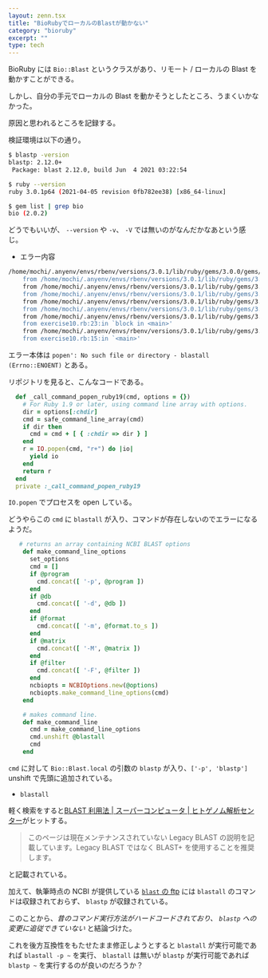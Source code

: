 ```yaml
---
layout: zenn.tsx
title: "BioRubyでローカルのBlastが動かない"
category: "bioruby"
excerpt: ""
type: tech
---
```


BioRuby には `Bio::Blast` というクラスがあり、リモート / ローカルの Blast を動かすことができる。

しかし、自分の手元でローカルの Blast を動かそうとしたところ、うまくいかなかった。

原因と思われるところを記録する。

検証環境は以下の通り。

```sh
$ blastp -version
blastp: 2.12.0+
 Package: blast 2.12.0, build Jun  4 2021 03:22:54

$ ruby --version
ruby 3.0.1p64 (2021-04-05 revision 0fb782ee38) [x86_64-linux]

$ gem list | grep bio
bio (2.0.2)
```

どうでもいいが、 `--version` や `-v`、 `-V` では無いのがなんだかなあという感じ。

- エラー内容

```sh
/home/mochi/.anyenv/envs/rbenv/versions/3.0.1/lib/ruby/gems/3.0.0/gems/bio-2.0.2/lib/bio/command.rb:312:in `popen': No such file or directory - blastall (Errno::ENOENT)
	from /home/mochi/.anyenv/envs/rbenv/versions/3.0.1/lib/ruby/gems/3.0.0/gems/bio-2.0.2/lib/bio/command.rb:312:in `_call_command_popen_ruby19'
	from /home/mochi/.anyenv/envs/rbenv/versions/3.0.1/lib/ruby/gems/3.0.0/gems/bio-2.0.2/lib/bio/command.rb:240:in `call_command_popen'
	from /home/mochi/.anyenv/envs/rbenv/versions/3.0.1/lib/ruby/gems/3.0.0/gems/bio-2.0.2/lib/bio/command.rb:478:in `query_command_popen'
	from /home/mochi/.anyenv/envs/rbenv/versions/3.0.1/lib/ruby/gems/3.0.0/gems/bio-2.0.2/lib/bio/command.rb:444:in `query_command'
	from /home/mochi/.anyenv/envs/rbenv/versions/3.0.1/lib/ruby/gems/3.0.0/gems/bio-2.0.2/lib/bio/appl/blast.rb:487:in `exec_local'
	from /home/mochi/.anyenv/envs/rbenv/versions/3.0.1/lib/ruby/gems/3.0.0/gems/bio-2.0.2/lib/bio/appl/blast.rb:367:in `query'
	from exercise10.rb:23:in `block in <main>'
	from /home/mochi/.anyenv/envs/rbenv/versions/3.0.1/lib/ruby/gems/3.0.0/gems/bio-2.0.2/lib/bio/io/flatfile.rb:336:in `each_entry'
	from exercise10.rb:15:in `<main>'
```

エラー本体は `popen': No such file or directory - blastall (Errno::ENOENT)` とある。

リポジトリを見ると、こんなコードである。

```ruby
  def _call_command_popen_ruby19(cmd, options = {})
    # For Ruby 1.9 or later, using command line array with options.
    dir = options[:chdir]
    cmd = safe_command_line_array(cmd)
    if dir then
      cmd = cmd + [ { :chdir => dir } ]
    end
    r = IO.popen(cmd, "r+") do |io|
      yield io
    end
    return r
  end
  private :_call_command_popen_ruby19
```

`IO.popen` でプロセスを open している。

どうやらこの `cmd` に `blastall` が入り、コマンドが存在しないのでエラーになるようだ。

```ruby
   # returns an array containing NCBI BLAST options
    def make_command_line_options
      set_options
      cmd = []
      if @program
        cmd.concat([ '-p', @program ])
      end
      if @db
        cmd.concat([ '-d', @db ])
      end
      if @format
        cmd.concat([ '-m', @format.to_s ])
      end
      if @matrix
        cmd.concat([ '-M', @matrix ]) 
      end
      if @filter
        cmd.concat([ '-F', @filter ]) 
      end
      ncbiopts = NCBIOptions.new(@options)
      ncbiopts.make_command_line_options(cmd)
    end

    # makes command line.
    def make_command_line
      cmd = make_command_line_options
      cmd.unshift @blastall
      cmd
    end
```

`cmd` に対して `Bio::Blast.local` の引数の `blastp` が入り、`['-p', 'blastp']` unshift で先頭に追加されている。

- `blastall`

軽く検索をすると[BLAST 利用法 | スーパーコンピュータ | ヒトゲノム解析センター](https://supcom.hgc.jp/japanese/utili_info/manual/blast_util.html)がヒットする。

> このページは現在メンテナンスされていない Legacy BLAST の説明を記載しています。Legacy BLAST ではなく BLAST+ を使用することを推奨します。

と記載されている。

加えて、執筆時点の NCBI が提供している [`blast` の ftp](https://ftp.ncbi.nlm.nih.gov/blast/executables/blast+/LATEST/) には `blastall` のコマンドは収録されておらず、 `blastp` が収録されている。

このことから、_昔のコマンド実行方法がハードコードされており、 `blastp` への変更に追従できていない_ と結論づけた。


これを後方互換性をもたせたまま修正しようとすると `blastall` が実行可能であれば `blastall -p ~` を実行、 `blastall` は無いが `blastp` が実行可能であれば `blastp ~` を実行するのが良いのだろうか？
